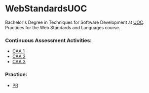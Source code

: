 # WebStandardsUOC
Bachelor's Degree in Techniques for Software Development at <a href="https://github.com/UOC/">UOC</a>.\
Practices for the Web Standards and Languages course.

### Continuous Assessment Activities:
- <a href="https://htmlpreview.github.io/?https://raw.githubusercontent.com/juanmafe/WebStandardsUOC/main/CAA1/index.html">CAA 1</a>
- <a href="https://htmlpreview.github.io/?https://raw.githubusercontent.com/juanmafe/WebStandardsUOC/main/CAA2/index.html">CAA 2</a>
- <a href="https://htmlpreview.github.io/?https://raw.githubusercontent.com/juanmafe/WebStandardsUOC/main/CAA3/index.html">CAA 3</a>

### Practice:
- <a href="https://htmlpreview.github.io/?https://raw.githubusercontent.com/juanmafe/WebStandardsUOC/main/PR1/index.html">PR</a>
